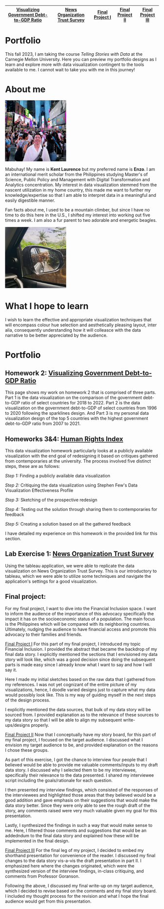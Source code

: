 |[Visualizing Government Debt-to-GDP Ratio](DataVisualizationPortfolioHW.md) | [News Organization Trust Survey](TrustinNewsOrganizations.md) | [Final Project I](final_project_PartI_EnzoRodriguez.md) | [Final Project II](final-project-part-two_EnzoRodriguez.md) | [Final Project III](final-project-part-three-EnzoRodriguez.md) |
| --- | --- | --- | --- | --- |

# Portfolio
This fall 2023, I am taking the course *Telling Stories with Data* at the Carnegie Mellon University. Here you can preview my portfolio designs as I learn and explore more with data visualization contingent to the tools available to me. I cannot wait to take you with me in this journey!

# About me
<img src="ProPic.jpg" width="200"/> 

Mabuhay!  My name is **Kent Laurence** but my preferred name is **Enzo**. I am an international merit scholar from the Philippines studying Master's of Science, Public Policy and Management with Digital Transformation and Analytics concentration. My interest in data visualization stemmed from the nascent utilization in my home country, this made me want to further my knowledge/expertise so that I am able to interpret data in a meaningful and easily digestible manner.

Fan facts about me, I used to be a mountain climber, but since I have no time to do this here in the U.S., I shifted my interest into working out five times a week. I am also a fur parent to two adorable and energetic beagles. 

<img src="Beagles.jpg" width="200"/> 

# What I hope to learn
I wish to learn the effective and appropriate visualization techniques that will encompass colour hue selection and aesthetically pleasing layout, inter alia, consequently understanding how it will colleasce with the data narrative to be better appreciated by the audience.

# Portfolio

## Homework 2: [Visualizing Government Debt-to-GDP Ratio](DataVisualizationPortfolioHW.md)
This page shows my work on homework 2 that is comprised of three parts. Part 1 is the data visualization on the comparison of the government debt-to-GDP ratio of select countries for 2018 to 2022. Part 2 is the data visualization on the government debt-to-GDP of select countries from 1996 to 2020 following the sparklines design. And Part 3 is my personal data visualization design of the top 5 countries with the highest government debt-to-GDP ratio from 2007 to 2021.

## Homeworks 3&4: [Human Rights Index](HumanRightsIndexHW34.md)
This data visualization homework particularly looks at a publicly available visualization with the end goal of redesigning it based on critiques gathered from contemporaries at the university. The process involved five distinct steps, these are as follows:

*Step 1:* Finding a publicly available data visualization

*Step 2:* Critiquing the data visualization using Stephen Few's Data Visualization Effectiveness Profile

*Step 3:* Sketching of the prospective redesign

*Step 4:* Testing out the solution through sharing them to contemporaries for feedback

*Step 5:* Creating a solution based on all the gathered feedback

I have detailed my experience on this homework in the provided link for this section.

## Lab Exercise 1: [News Organization Trust Survey](TrustinNewsOrganizations.md)
Using the tableau application, we were able to replicate the data visualization on News Organization Trust Survey. This is our introductory to tableau, which we were able to utilize some techniques and navigate the application's settings for a good visualization.

## Final project: 
For my final project, I want to dive into the Financial Inclusion space. I want to inform the audience of the importance of this advocacy specifically the impact it has on the socioeconomic status of a population. The main focus is the Philippines which will be compared with its neighboring countries. Ultimately, nudging the audience to have financial access and promote this advocacy to their families and friends.

[Final Project I](final_project_PartI_EnzoRodriguez.md) 
For this part of my final project, I introduced my topic Financial Inclusion. I provided the abstract that became the backdrop of my final data story. I explicitly mentioned the sections that I envisioned my data story will look like, which was a good decision since doing the subsequent parts is made easy since I already know what I want to say and how I will say it.

Here I made my initial sketches based on the raw data that I gathered from my references. I was not yet cognizant of the entire picture of my visualizations, hence, I doodle varied designs just to capture what my data would possibly look like. This is my way of guiding myself in the next steps of the design process. 

I explicitly mentioned the data sources, that bulk of my data story will be sourced from. I provided explanation as to the relevance of these sources to my data story so that I will be able to align my subsequent write-ups/designs properly.

[Final Project II](final-project-part-two_EnzoRodriguez.md)
Now that I conceptually have my story board, for this part of my final project, I focused on the target audience. I discussed what I envision my target audience to be, and provided explanation on the reasons I chose these groups. 

As part of this exercise, I got the chance to interview four people that I believed would be able to provide me valuable comments/inputs to my draft data story. I discussed why I selected them to be my interviewee, specifically their relevance to the data presented. I shared my interviewee script including the goals/rationale for each question.

I then presented my interview findings, which consisted of the responses of the interviewees and highlighted those areas that they believed would be a good addition and gave emphasis on their suggestions that would make the data story better. Since they were only able to see the rough draft of the story, any comments raised were very much valuable given my goal for this presentation.

Lastly, I synthesized the findings in such a way that would make sense to me. Here, I filtered those comments and suggestions that would be an addedndum to the final data story and explained how these will be implemented in the final design.

[Final Project III](final-project-part-three-EnzoRodriguez.md)
For the final leg of my project, I decided to embed my shorthand presentation for convenience of the reader. I discussed my final changes to the data story vis-a-vis the draft presentation in part II. I emphasized here where the changes originated, which were the synthesized version of the interview findings, in-class critiquing, and comments from Professor Goranson.

Following the above, I discussed my final write-up on my target audience, which I decided to revise based on the comments and my final story board. I included my thought process for the revision and what I hope the final audience would get from this presentation.
